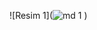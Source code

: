 

![Resim 1](![md 1](https://github.com/senanuremr/Luces-Blancas/assets/102187756/5240e470-be86-4fe6-bdd6-cc1cda26c69e)
) 





